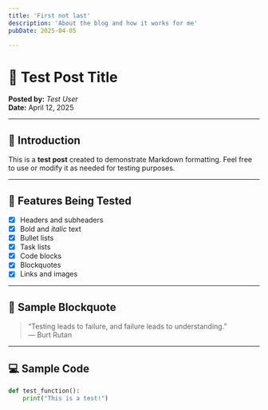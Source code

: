 ```yaml
---
title: 'First not last'
description: 'About the blog and how it works for me'
pubDate: 2025-04-05

---
```


# 📢 Test Post Title

**Posted by:** _Test User_  
**Date:** April 12, 2025

---

## 📝 Introduction

This is a **test post** created to demonstrate Markdown formatting. Feel free to use or modify it as needed for testing purposes.

---

## 🔧 Features Being Tested

- [x] Headers and subheaders  
- [x] Bold and _italic_ text  
- [x] Bullet lists  
- [x] Task lists  
- [x] Code blocks  
- [x] Blockquotes  
- [x] Links and images  

---

## 💬 Sample Blockquote

> “Testing leads to failure, and failure leads to understanding.”  
> — Burt Rutan

---

## 💻 Sample Code

```python
def test_function():
    print("This is a test!")
